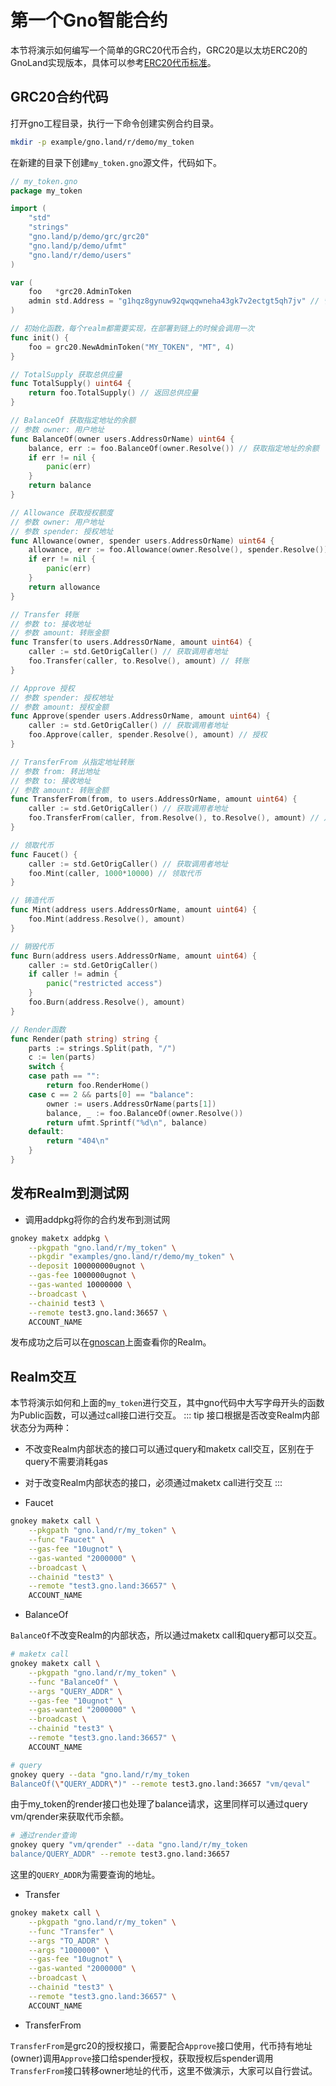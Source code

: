 # 第一个Gno智能合约

本节将演示如何编写一个简单的GRC20代币合约，GRC20是以太坊ERC20的GnoLand实现版本，具体可以参考[ERC20代币标准](https://ethereum.org/zh/developers/docs/standards/tokens/erc-20/)。

## GRC20合约代码
打开gno工程目录，执行一下命令创建实例合约目录。
```bash
mkdir -p example/gno.land/r/demo/my_token
```
在新建的目录下创建`my_token.gno`源文件，代码如下。

```go
// my_token.gno
package my_token

import (
	"std"
	"strings"
	"gno.land/p/demo/grc/grc20"
	"gno.land/p/demo/ufmt"
	"gno.land/r/demo/users"
)

var (
	foo   *grc20.AdminToken
	admin std.Address = "g1hqz8gynuw92qwqqwneha43gk7v2ectgt5qh7jv" // 管理员地址
)

// 初始化函数，每个realm都需要实现，在部署到链上的时候会调用一次
func init() {
	foo = grc20.NewAdminToken("MY_TOKEN", "MT", 4)
}

// TotalSupply 获取总供应量
func TotalSupply() uint64 {
	return foo.TotalSupply() // 返回总供应量
}

// BalanceOf 获取指定地址的余额
// 参数 owner: 用户地址
func BalanceOf(owner users.AddressOrName) uint64 {
	balance, err := foo.BalanceOf(owner.Resolve()) // 获取指定地址的余额
	if err != nil {
		panic(err)
	}
	return balance
}

// Allowance 获取授权额度
// 参数 owner: 用户地址
// 参数 spender: 授权地址
func Allowance(owner, spender users.AddressOrName) uint64 {
	allowance, err := foo.Allowance(owner.Resolve(), spender.Resolve()) // 获取授权额度
	if err != nil {
		panic(err)
	}
	return allowance
}

// Transfer 转账
// 参数 to: 接收地址
// 参数 amount: 转账金额
func Transfer(to users.AddressOrName, amount uint64) {
	caller := std.GetOrigCaller() // 获取调用者地址
	foo.Transfer(caller, to.Resolve(), amount) // 转账
}

// Approve 授权
// 参数 spender: 授权地址
// 参数 amount: 授权金额
func Approve(spender users.AddressOrName, amount uint64) {
	caller := std.GetOrigCaller() // 获取调用者地址
	foo.Approve(caller, spender.Resolve(), amount) // 授权
}

// TransferFrom 从指定地址转账
// 参数 from: 转出地址
// 参数 to: 接收地址
// 参数 amount: 转账金额
func TransferFrom(from, to users.AddressOrName, amount uint64) {
	caller := std.GetOrigCaller() // 获取调用者地址
	foo.TransferFrom(caller, from.Resolve(), to.Resolve(), amount) // 从指定地址转账
}

// 领取代币
func Faucet() {
	caller := std.GetOrigCaller() // 获取调用者地址
	foo.Mint(caller, 1000*10000) // 领取代币
}

// 铸造代币
func Mint(address users.AddressOrName, amount uint64) {
	foo.Mint(address.Resolve(), amount)
}

// 销毁代币
func Burn(address users.AddressOrName, amount uint64) {
	caller := std.GetOrigCaller()
	if caller != admin {
		panic("restricted access")
	}
	foo.Burn(address.Resolve(), amount)
}

// Render函数
func Render(path string) string {
	parts := strings.Split(path, "/")
	c := len(parts)
	switch {
	case path == "":
		return foo.RenderHome()
	case c == 2 && parts[0] == "balance":
		owner := users.AddressOrName(parts[1])
		balance, _ := foo.BalanceOf(owner.Resolve())
		return ufmt.Sprintf("%d\n", balance)
	default:
		return "404\n"
	}
}
```

## 发布Realm到测试网
- 调用addpkg将你的合约发布到测试网
```bash
gnokey maketx addpkg \
    --pkgpath "gno.land/r/my_token" \
    --pkgdir "examples/gno.land/r/demo/my_token" \
    --deposit 100000000ugnot \
    --gas-fee 1000000ugnot \
    --gas-wanted 10000000 \
    --broadcast \
    --chainid test3 \
    --remote test3.gno.land:36657 \
    ACCOUNT_NAME
```
发布成功之后可以在[gnoscan](https://gnoscan.io/realms)上面查看你的Realm。

## Realm交互
本节将演示如何和上面的`my_token`进行交互，其中gno代码中大写字母开头的函数为Public函数，可以通过call接口进行交互。
::: tip
接口根据是否改变Realm内部状态分为两种：
- 不改变Realm内部状态的接口可以通过query和maketx call交互，区别在于query不需要消耗gas
- 对于改变Realm内部状态的接口，必须通过maketx call进行交互
:::

- Faucet
```bash
gnokey maketx call \
    --pkgpath "gno.land/r/my_token" \
    --func "Faucet" \
    --gas-fee "10ugnot" \
    --gas-wanted "2000000" \
    --broadcast \
    --chainid "test3" \
    --remote "test3.gno.land:36657" \
    ACCOUNT_NAME
```
- BalanceOf

`BalanceOf`不改变Realm的内部状态，所以通过maketx call和query都可以交互。
```bash
# maketx call
gnokey maketx call \
    --pkgpath "gno.land/r/my_token" \
    --func "BalanceOf" \
	--args "QUERY_ADDR" \
    --gas-fee "10ugnot" \
    --gas-wanted "2000000" \
    --broadcast \
    --chainid "test3" \
    --remote "test3.gno.land:36657" \
    ACCOUNT_NAME

# query
gnokey query --data "gno.land/r/my_token
BalanceOf(\"QUERY_ADDR\")" --remote test3.gno.land:36657 "vm/qeval"
```

由于my_token的render接口也处理了balance请求，这里同样可以通过query vm/qrender来获取代币余额。
```bash
# 通过render查询
gnokey query "vm/qrender" --data "gno.land/r/my_token
balance/QUERY_ADDR" --remote test3.gno.land:36657
```
这里的`QUERY_ADDR`为需要查询的地址。
- Transfer

```bash
gnokey maketx call \
    --pkgpath "gno.land/r/my_token" \
    --func "Transfer" \
	--args "TO_ADDR" \
	--args "1000000" \
    --gas-fee "10ugnot" \
    --gas-wanted "2000000" \
    --broadcast \
    --chainid "test3" \
    --remote "test3.gno.land:36657" \
    ACCOUNT_NAME
```
- TransferFrom

`TransferFrom`是grc20的授权接口，需要配合`Approve`接口使用，代币持有地址(owner)调用`Approve`接口给spender授权，获取授权后spender调用`TransferFrom`接口转移owner地址的代币，这里不做演示，大家可以自行尝试。
